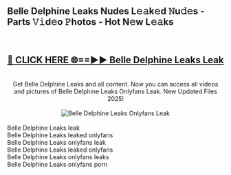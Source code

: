 <h2>Belle Delphine Leaks Nudes L𝚎𝚊k𝚎d 𝙽u𝚍𝚎s - Parts 𝚅𝚒d𝚎o 𝙿hotos - Hot N𝚎w L𝚎𝚊ks</h2>
<br>
<div align="center">
<h2><a href="https://213.232.235.80/live/video.php?q=belle-delphine-leaks" rel="nofollow">🔴 CLICK HERE 🌐==►► Belle Delphine Leaks Leak</a></h2>
<br>
Get Belle Delphine Leaks and all content. Now you can access all videos and pictures of Belle Delphine Leaks Onlyfans Leak. New Updated Files 2025!
<br>
<br>
<a href="https://213.232.235.80/live/video.php?q=belle-delphine-leaks" rel="nofollow" data-target="animated-image.originalLink"><img src="https://i.imgur.com/1EjSzPs.png" alt="Belle Delphine Leaks Onlyfans Leak" style="max-width: 100%; display: inline-block;" data-target="animated-image.originalImage"></a>
</div>
<br>
Belle Delphine Leaks leak<br>
Belle Delphine Leaks leaked onlyfans<br>
Belle Delphine Leaks onlyfans leak<br>
Belle Delphine Leaks leaked onlyfans<br>
Belle Delphine Leaks onlyfans leaks<br>
Belle Delphine Leaks onlyfans porn
